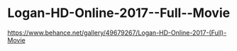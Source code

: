# Logan-HD-Online-2017--Full--Movie
https://www.behance.net/gallery/49679267/Logan-HD-Online-2017-(Full)-Movie
